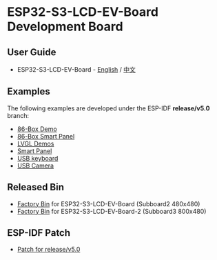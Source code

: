 # ESP32-S3-LCD-EV-Board Development Board

## User Guide

* ESP32-S3-LCD-EV-Board - [English](https://docs.espressif.com/projects/espressif-esp-dev-kits/en/latest/esp32s3/esp32-s3-lcd-ev-board/user_guide.html) / [中文](https://docs.espressif.com/projects/espressif-esp-dev-kits/zh_CN/latest/esp32s3/esp32-s3-lcd-ev-board/user_guide.html)

## Examples

The following examples are developed under the ESP-IDF **release/v5.0** branch:

* [86-Box Demo](./examples/86box_demo/)
* [86-Box Smart Panel](./examples/86box_smart_panel/)
* [LVGL Demos](./examples/lvgl_demos/)
* [Smart Panel](./examples/smart_panel/)
* [USB keyboard](./examples/usb_keyboard/)
* [USB Camera](./examples/usb_camera_lcd/)

## Released Bin

* [Factory Bin](./factory/bin/ESP32-S3-LCD-EV-Board_fac_v0_2_0.bin) for ESP32-S3-LCD-EV-Board (Subboard2 480x480)
* [Factory Bin](./factory/bin/ESP32-S3-LCD-EV-Board-2_fac_v0_5_0.bin) for ESP32-S3-LCD-EV-Board-2 (Subboard3 800x480)

## ESP-IDF Patch

* [Patch for release/v5.0](./factory/patch/)

